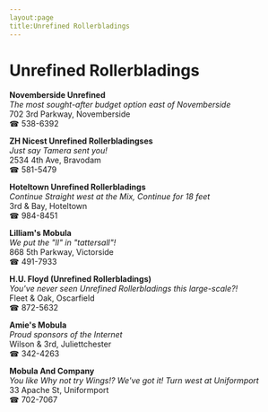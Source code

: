 ```yaml
---
layout:page
title:Unrefined Rollerbladings
---
```

# Unrefined Rollerbladings

**Novemberside Unrefined**  
_The most sought-after budget option east of Novemberside_  
702 3rd Parkway, Novemberside  
☎ 538-6392



**ZH Nicest Unrefined Rollerbladingses**  
_Just say Tamera sent you!_  
2534 4th Ave, Bravodam  
☎ 581-5479



**Hoteltown Unrefined Rollerbladings**  
_Continue Straight west at the Mix, Continue for 18 feet_  
3rd & Bay, Hoteltown  
☎ 984-8451



**Lilliam's Mobula**  
_We put the "ll" in "tattersall"!_  
868 5th Parkway, Victorside  
☎ 491-7933



**H.U. Floyd (Unrefined Rollerbladings)**  
_You've never seen Unrefined Rollerbladings this large-scale?!_  
Fleet & Oak, Oscarfield  
☎ 872-5632



**Amie's Mobula**  
_Proud sponsors of the Internet_  
Wilson & 3rd, Juliettchester  
☎ 342-4263



**Mobula And Company**  
_You like Why not try Wings!? We've got it! 
Turn west at Uniformport_  
33 Apache St, Uniformport  
☎ 702-7067



